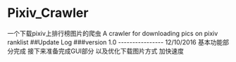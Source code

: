 ﻿# Pixiv_Crawler
一个下载pixiv上排行榜图片的爬虫
A crawler for downloading pics on pixiv ranklist
##Update Log
###version 1.0 ----------------   12/10/2016
基本功能部分完成 接下来准备完成GUI部分 以及优化下载图片方式 加快速度
